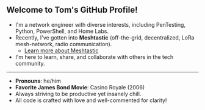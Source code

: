 ## Welcome to Tom's GitHub Profile!

- I'm a network engineer with diverse interests, including PenTesting, Python, PowerShell, and Home Labs.
- Recently, I've gotten into **Meshtastic** (off-the-grid, decentralized, LoRa mesh-network, radio communication).
  - [Learn more about Meshtastic](https://meshtastic.org/)
- I'm here to learn, share, and collaborate with others in the tech community.

---

- **Pronouns**: he/him
- **Favorite James Bond Movie**: Casino Royale (2006)
- Always striving to be productive yet insanely chill.
- All code is crafted with love and well-commented for clarity!
